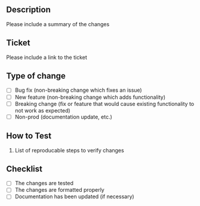 ## Description
Please include a summary of the changes

## Ticket
Please include a link to the ticket

## Type of change
- [ ] Bug fix (non-breaking change which fixes an issue)
- [ ] New feature (non-breaking change which adds functionality)
- [ ] Breaking change (fix or feature that would cause existing functionality to not work as expected)
- [ ] Non-prod (documentation update, etc.)

## How to Test
1. List of reproducable steps to verify changes

## Checklist
- [ ] The changes are tested
- [ ] The changes are formatted properly
- [ ] Documentation has been updated (if necessary)
